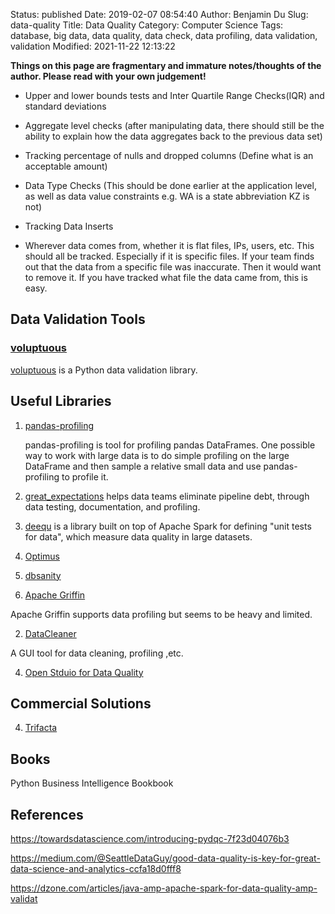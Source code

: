 Status: published
Date: 2019-02-07 08:54:40
Author: Benjamin Du
Slug: data-quality
Title: Data Quality
Category: Computer Science
Tags: database, big data, data quality, data check, data profiling, data validation, validation
Modified: 2021-11-22 12:13:22

**Things on this page are fragmentary and immature notes/thoughts of the author. Please read with your own judgement!**

- Upper and lower bounds tests and Inter Quartile Range Checks(IQR) and standard deviations

- Aggregate level checks (after manipulating data, there should still be the ability to explain how the data aggregates back to the previous data set)

- Tracking percentage of nulls and dropped columns (Define what is an acceptable amount)

- Data Type Checks (This should be done earlier at the application level, as well as data value constraints e.g. WA is a state abbreviation KZ is not)

- Tracking Data Inserts

- Wherever data comes from, whether it is flat files, IPs, users, etc. This should all be tracked. Especially if it is specific files. 
    If your team finds out that the data from a specific file was inaccurate. 
    Then it would want to remove it. If you have tracked what file the data came from, this is easy.

## Data Validation Tools

### [voluptuous](https://github.com/alecthomas/voluptuous)
[voluptuous](https://github.com/alecthomas/voluptuous)
is a Python data validation library.

## Useful Libraries


1. [pandas-profiling](https://github.com/pandas-profiling/pandas-profiling)

    pandas-profiling is tool for profiling pandas DataFrames.
    One possible way to work with large data is to do simple profiling on the large DataFrame 
    and then sample a relative small data and use pandas-profiling to profile it.

2. [great_expectations](https://github.com/great-expectations/great_expectations)
    helps data teams eliminate pipeline debt, through data testing, documentation, and profiling.

3. [deequ](https://github.com/awslabs/deequ)
    is a library built on top of Apache Spark for defining "unit tests for data", 
    which measure data quality in large datasets.

4. [Optimus](https://github.com/ironmussa/Optimus)

5. [dbsanity](http://databene.org/dbsanity)

1. [Apache Griffin](https://github.com/apache/griffin)

Apache Griffin supports data profiling but seems to be heavy and limited.

2. [DataCleaner](https://github.com/datacleaner/DataCleaner)

A GUI tool for data cleaning, profiling ,etc.

4. [Open Stduio for Data Quality](https://www.talend.com/products/data-quality/data-quality-open-studio/)

## Commercial Solutions

4. [Trifacta](https://www.trifacta.com/)

## Books

Python Business Intelligence Bookbook


## References

https://towardsdatascience.com/introducing-pydqc-7f23d04076b3

https://medium.com/@SeattleDataGuy/good-data-quality-is-key-for-great-data-science-and-analytics-ccfa18d0fff8

https://dzone.com/articles/java-amp-apache-spark-for-data-quality-amp-validat
